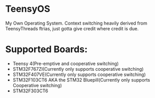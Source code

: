 # TeensyOS
My Own Operating System. Context switching heavily derived from TeensyThreads ftrias, just gotta give credit where credit is due.

# Supported Boards:

* Teensy 4(Pre-emptive and cooperative switching)
* STM32F767ZI(Currently only supports cooperative switching)
* STM32F407VE(Currently only supports cooperative switching)
* STM32F103CT6 AKA the STM32 Bluepill(Currently only supports Cooperative switching)
* STM32F303CT6
